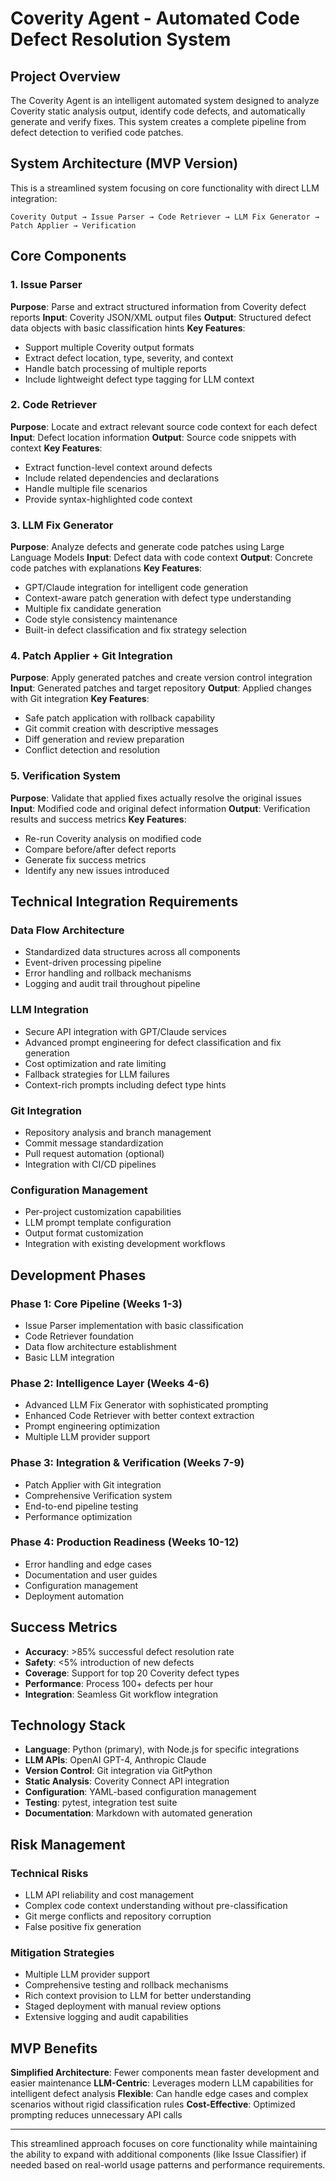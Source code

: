 # Coverity Agent - Automated Code Defect Resolution System

## Project Overview

The Coverity Agent is an intelligent automated system designed to analyze Coverity static analysis output, identify code defects, and automatically generate and verify fixes. This system creates a complete pipeline from defect detection to verified code patches.

## System Architecture (MVP Version)

This is a streamlined system focusing on core functionality with direct LLM integration:

```
Coverity Output → Issue Parser → Code Retriever → LLM Fix Generator → Patch Applier → Verification
```

## Core Components

### 1. Issue Parser
**Purpose**: Parse and extract structured information from Coverity defect reports
**Input**: Coverity JSON/XML output files
**Output**: Structured defect data objects with basic classification hints
**Key Features**:
- Support multiple Coverity output formats
- Extract defect location, type, severity, and context
- Handle batch processing of multiple reports
- Include lightweight defect type tagging for LLM context

### 2. Code Retriever
**Purpose**: Locate and extract relevant source code context for each defect
**Input**: Defect location information
**Output**: Source code snippets with context
**Key Features**:
- Extract function-level context around defects
- Include related dependencies and declarations  
- Handle multiple file scenarios
- Provide syntax-highlighted code context

### 3. LLM Fix Generator
**Purpose**: Analyze defects and generate code patches using Large Language Models
**Input**: Defect data with code context
**Output**: Concrete code patches with explanations
**Key Features**:
- GPT/Claude integration for intelligent code generation
- Context-aware patch generation with defect type understanding
- Multiple fix candidate generation
- Code style consistency maintenance
- Built-in defect classification and fix strategy selection

### 4. Patch Applier + Git Integration
**Purpose**: Apply generated patches and create version control integration
**Input**: Generated patches and target repository
**Output**: Applied changes with Git integration
**Key Features**:
- Safe patch application with rollback capability
- Git commit creation with descriptive messages
- Diff generation and review preparation
- Conflict detection and resolution

### 5. Verification System
**Purpose**: Validate that applied fixes actually resolve the original issues
**Input**: Modified code and original defect information
**Output**: Verification results and success metrics
**Key Features**:
- Re-run Coverity analysis on modified code
- Compare before/after defect reports
- Generate fix success metrics
- Identify any new issues introduced

## Technical Integration Requirements

### Data Flow Architecture
- Standardized data structures across all components
- Event-driven processing pipeline
- Error handling and rollback mechanisms
- Logging and audit trail throughout pipeline

### LLM Integration
- Secure API integration with GPT/Claude services
- Advanced prompt engineering for defect classification and fix generation
- Cost optimization and rate limiting
- Fallback strategies for LLM failures
- Context-rich prompts including defect type hints

### Git Integration
- Repository analysis and branch management
- Commit message standardization
- Pull request automation (optional)
- Integration with CI/CD pipelines

### Configuration Management
- Per-project customization capabilities
- LLM prompt template configuration
- Output format customization
- Integration with existing development workflows

## Development Phases

### Phase 1: Core Pipeline (Weeks 1-3)
- Issue Parser implementation with basic classification
- Code Retriever foundation
- Data flow architecture establishment
- Basic LLM integration

### Phase 2: Intelligence Layer (Weeks 4-6)  
- Advanced LLM Fix Generator with sophisticated prompting
- Enhanced Code Retriever with better context extraction
- Prompt engineering optimization
- Multiple LLM provider support

### Phase 3: Integration & Verification (Weeks 7-9)
- Patch Applier with Git integration
- Comprehensive Verification system
- End-to-end pipeline testing
- Performance optimization

### Phase 4: Production Readiness (Weeks 10-12)
- Error handling and edge cases
- Documentation and user guides
- Configuration management
- Deployment automation

## Success Metrics

- **Accuracy**: >85% successful defect resolution rate
- **Safety**: <5% introduction of new defects
- **Coverage**: Support for top 20 Coverity defect types
- **Performance**: Process 100+ defects per hour
- **Integration**: Seamless Git workflow integration

## Technology Stack

- **Language**: Python (primary), with Node.js for specific integrations
- **LLM APIs**: OpenAI GPT-4, Anthropic Claude
- **Version Control**: Git integration via GitPython
- **Static Analysis**: Coverity Connect API integration
- **Configuration**: YAML-based configuration management
- **Testing**: pytest, integration test suite
- **Documentation**: Markdown with automated generation

## Risk Management

### Technical Risks
- LLM API reliability and cost management
- Complex code context understanding without pre-classification
- Git merge conflicts and repository corruption
- False positive fix generation

### Mitigation Strategies
- Multiple LLM provider support
- Comprehensive testing and rollback mechanisms
- Rich context provision to LLM for better understanding
- Staged deployment with manual review options
- Extensive logging and audit capabilities

## MVP Benefits

**Simplified Architecture**: Fewer components mean faster development and easier maintenance
**LLM-Centric**: Leverages modern LLM capabilities for intelligent defect analysis
**Flexible**: Can handle edge cases and complex scenarios without rigid classification rules
**Cost-Effective**: Optimized prompting reduces unnecessary API calls

---

This streamlined approach focuses on core functionality while maintaining the ability to expand with additional components (like Issue Classifier) if needed based on real-world usage patterns and performance requirements.
